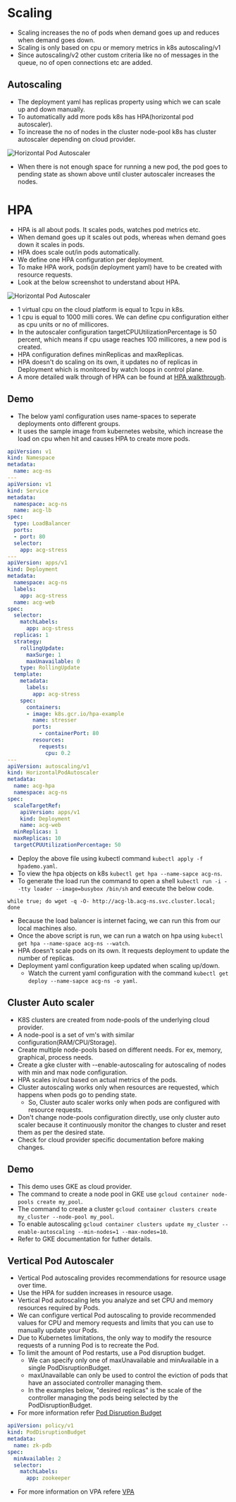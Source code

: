 # Scaling

- Scaling increases the no of pods when demand goes up and reduces when demand goes down.
- Scaling is only based on cpu or memory metrics in k8s autoscaling/v1
- Since autoscaling/v2 other custom criteria like no of messages in the queue, no of open connections etc are added.

## Autoscaling

- The deployment yaml has replicas property using which we can scale up and down manually.
- To automatically add more pods k8s has HPA(horizontal pod autoscaler).
- To increase the no of nodes in the cluster node-pool k8s has cluster autoscaler depending on cloud provider.

![Horizontal Pod Autoscaler](images/hpa.png)

- When there is not enough space for running a new pod, the pod goes to pending state as shown above until cluster autoscaler increases the nodes.

# HPA

- HPA is all about pods. It scales pods, watches pod metrics etc.
- When demand goes up it scales out pods, whereas when demand goes down it scales in pods.
- HPA does scale out/in pods automatically.
- We define one HPA configuration per deployment.
- To make HPA work, pods(in deployment yaml) have to be created with resource requests.
- Look at the below screenshot to understand about HPA.

![Horizontal Pod Autoscaler](images/hpa_2.png)

- 1 virtual cpu on the cloud platform is equal to 1cpu in k8s. 
- 1 cpu is equal to 1000 milli cores. We can define cpu configuration either as cpu units or no of millicores.
- In the autoscaler configuration targetCPUUtilizationPercentage is 50 percent, which means if cpu usage reaches 100 millicores, a new pod is created.
- HPA configuration defines minReplicas and maxReplicas.
- HPA doesn't do scaling on its own, it updates no of replicas in Deployment which is monitored by watch loops in control plane.
- A more detailed walk through of HPA can be found at [HPA walkthrough](https://kubernetes.io/docs/tasks/run-application/horizontal-pod-autoscale-walkthrough/).

## Demo

- The below yaml configuration uses name-spaces to seperate deployments onto different groups.
- It uses the sample image from kubernetes website, which increase the load on cpu when hit and causes HPA to create more pods.

```yaml
apiVersion: v1
kind: Namespace
metadata:
  name: acg-ns
---
apiVersion: v1
kind: Service
metadata:
  namespace: acg-ns
  name: acg-lb
spec:
  type: LoadBalancer
  ports:
  - port: 80
  selector:
    app: acg-stress
---
apiVersion: apps/v1
kind: Deployment
metadata:
  namespace: acg-ns
  labels:
    app: acg-stress
  name: acg-web
spec:
  selector:
    matchLabels:
      app: acg-stress
  replicas: 1
  strategy:
    rollingUpdate:
      maxSurge: 1
      maxUnavailable: 0
    type: RollingUpdate
  template:
    metadata:
      labels:
        app: acg-stress
    spec:
      containers:
      - image: k8s.gcr.io/hpa-example
        name: stresser
        ports:
          - containerPort: 80
        resources:
          requests:
            cpu: 0.2
---
apiVersion: autoscaling/v1
kind: HorizontalPodAutoscaler
metadata:
  name: acg-hpa
  namespace: acg-ns
spec:
  scaleTargetRef:
    apiVersion: apps/v1
    kind: Deployment
    name: acg-web
  minReplicas: 1
  maxReplicas: 10
  targetCPUUtilizationPercentage: 50
```

- Deploy the above file using kubectl command `kubectl apply -f hpademo.yaml`.
- To view the hpa objects on k8s `kubectl get hpa --name-sapce acg-ns`.
- To generate the load run the command to open a shell `kubectl run -i --tty loader --image=busybox /bin/sh` and execute the below code.

```shell
while true; do wget -q -O- http://acg-lb.acg-ns.svc.cluster.local; done
```
- Because the load balancer is internet facing, we can run this from our local machines also.
- Once the above script is run, we can run a watch on hpa using `kubectl get hpa --name-space acg-ns --watch`.
- HPA doesn't scale pods on its own. It requests deployment to update the number of replicas.
- Deployment yaml configuration keep updated when scaling up/down.
  - Watch the current yaml configuration with the command `kubectl get deploy --name-sapce acg-ns -o yaml`.

## Cluster Auto scaler

- K8S clusters are created from node-pools of the underlying cloud provider.
- A node-pool is a set of vm's with similar configuration(RAM/CPU/Storage).
- Create multiple node-pools based on different needs. For ex, memory, graphical, process needs.
- Create a gke cluster with --enable-autoscaling for autoscaling of nodes with min and max node configuration.
- HPA scales in/out based on actual metrics of the pods. 
- Cluster autoscaling works only when resources are requested, which happens when pods go to pending state.
  - So, Cluster auto scaler works only when pods are configured with resource requests.
- Don't change node-pools configuration directly, use only cluster auto scaler because it continuously monitor 
  the changes to cluster and reset them as per the desired state.
- Check for cloud provider specific documentation before making changes.
  
## Demo

- This demo uses GKE as cloud provider.
- The command to create a node pool in GKE use `gcloud container node-pools create my_pool`.
- The command to create a cluster `gcloud container clusters create my_cluster --node-pool my_pool`.
- To enable autoscaling `gcloud container clusters update my_cluster --enable-autoscaling --min-nodes=1 --max-nodes=10`.
- Refer to GKE documentation for futher details.

## Vertical Pod Autoscaler

- Vertical Pod autoscaling provides recommendations for resource usage over time.
- Use the HPA for sudden increases in resource usage.
- Vertical Pod autoscaling lets you analyze and set CPU and memory resources required by Pods.
- We can configure vertical Pod autoscaling to provide recommended values for CPU and memory requests and 
  limits that you can use to manually update your Pods.
- Due to Kubernetes limitations, the only way to modify the resource requests of a running Pod is to recreate the Pod.
- To limit the amount of Pod restarts, use a Pod disruption budget.
  - We can specify only one of maxUnavailable and minAvailable in a single PodDisruptionBudget. 
  - maxUnavailable can only be used to control the eviction of pods that have an associated controller managing them. 
  - In the examples below, "desired replicas" is the scale of the controller managing the pods being selected by the PodDisruptionBudget.
- For more information refer [Pod Disruption Budget](https://kubernetes.io/docs/tasks/run-application/configure-pdb/)

```yaml
apiVersion: policy/v1
kind: PodDisruptionBudget
metadata:
  name: zk-pdb
spec:
  minAvailable: 2
  selector:
    matchLabels:
      app: zookeeper
```
- For more information on VPA refere [VPA](https://github.com/kubernetes/autoscaler/tree/master/vertical-pod-autoscaler)
